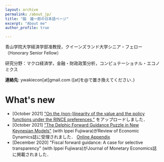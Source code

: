 ```yaml
---
layout: archive
permalink: /about_jp/
title: "脇　雄一郎の日本語ページ"
excerpt: "About me"
author_profile: true

---
```


青山学院大学経済学部准教授，クイーンズランド大学シニア・フェロー（Honorary Senior Fellow）

研究分野：マクロ経済学，金融・財政政策分析，コンピュテーショナル・エコノミクス

**連絡先**: ywakiecon[at]gmail.com    ([at]を@で置き換えてください．)

What's new
======
* [October 2021] ["On the (non-)linearity of the value and the policy functions under the RINCE preferences,"](/files/Waki_RINCE.pdf) をアップロードしました．
* [October 2021] ["The Delphic Forward Guidance Puzzle in New Keynesian Models"](/files/Fujiwara_Waki_DFGP.pdf) (with Ippei Fujiwara)がReview of Economic Dynamics誌に受理されました． [Online Appendix](/files/Fujiwara_Waki_DFGP_OnlineAppendix.pdf)
* [December 2020] "Fiscal forward guidance: A case for selective transparency" (with Ippei Fujiwara)がJournal of Monetary Economics誌に掲載されました．




